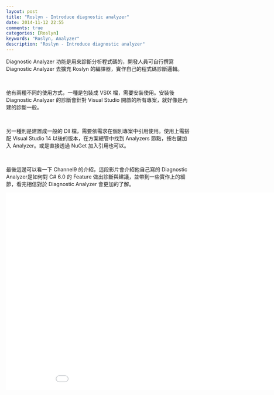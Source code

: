 ```yaml
---
layout: post
title: "Roslyn - Introduce diagnostic analyzer"
date: 2014-11-12 22:55
comments: true
categories: [Roslyn]
keywords: "Roslyn, Analyzer"
description: "Roslyn - Introduce diagnostic analyzer"
---
```


Diagnostic Analyzer 功能是用來診斷分析程式碼的，開發人員可自行撰寫 Diagnostic Analyzer 去擴充 Roslyn 的編譯器，實作自己的程式碼診斷邏輯。  

<!-- More -->

<br/>

他有兩種不同的使用方式，一種是包裝成 VSIX 檔，需要安裝使用。安裝後 Diagnostic Analyzer 的診斷會針對 Visual Studio 開啟的所有專案，就好像是內建的診斷一般。  


<br/>

另一種則是建置成一般的 Dll 檔，需要依需求在個別專案中引用使用。使用上需搭配 Visual Studio 14 以後的版本，在方案總管中找到 Analyzers 節點，按右鍵加入 Analyzer。或是直接透過 NuGet 加入引用也可以。  

<br/>


最後這邊可以看一下 Channel9 的介紹，這段影片會介紹他自己寫的 Diagnostic Analyzer是如何對 C# 6.0 的 Feature 做出診斷與建議，並帶到一些實作上的細節，看完相信對於 Diagnostic Analyzer 會更加的了解。  

<iframe src="//channel9.msdn.com/Blogs/Roslyn/Analyzer-sample-in-Dev14-CTP3/player" width="960" height="540" allowFullScreen frameBorder="0"></iframe>

